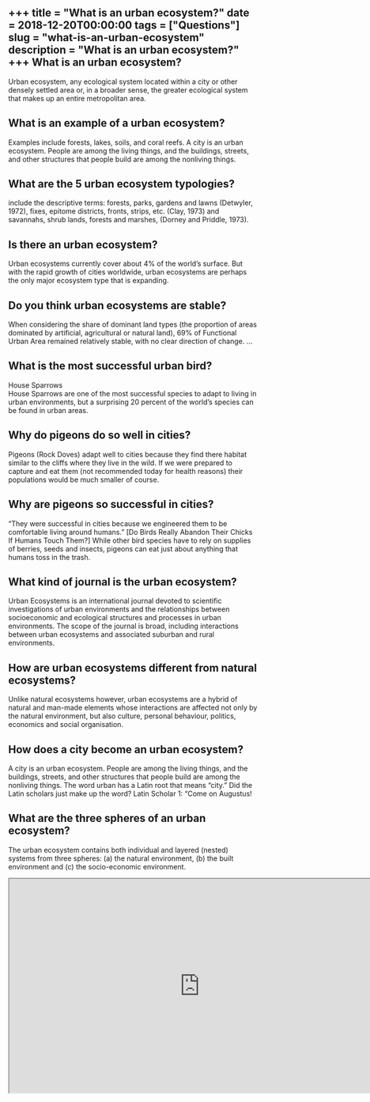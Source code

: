 +++
title = "What is an urban ecosystem?"
date = 2018-12-20T00:00:00
tags = ["Questions"]
slug = "what-is-an-urban-ecosystem"
description = "What is an urban ecosystem?"
+++
What is an urban ecosystem?
---------------------------

Urban ecosystem, any ecological system located within a city or other densely settled area or, in a broader sense, the greater ecological system that makes up an entire metropolitan area.

What is an example of a urban ecosystem?
----------------------------------------

Examples include forests, lakes, soils, and coral reefs. A city is an urban ecosystem. People are among the living things, and the buildings, streets, and other structures that people build are among the nonliving things.

What are the 5 urban ecosystem typologies?
------------------------------------------

include the descriptive terms: forests, parks, gardens and lawns (Detwyler, 1972), fixes, epitome districts, fronts, strips, etc. (Clay, 1973) and savannahs, shrub lands, forests and marshes, (Dorney and Priddle, 1973).

Is there an urban ecosystem?
----------------------------

Urban ecosystems currently cover about 4% of the world’s surface. But with the rapid growth of cities worldwide, urban ecosystems are perhaps the only major ecosystem type that is expanding.

Do you think urban ecosystems are stable?
-----------------------------------------

When considering the share of dominant land types (the proportion of areas dominated by artificial, agricultural or natural land), 69% of Functional Urban Area remained relatively stable, with no clear direction of change. …

What is the most successful urban bird?
---------------------------------------

House Sparrows  
House Sparrows are one of the most successful species to adapt to living in urban environments, but a surprising 20 percent of the world’s species can be found in urban areas.

Why do pigeons do so well in cities?
------------------------------------

Pigeons (Rock Doves) adapt well to cities because they find there habitat similar to the cliffs where they live in the wild. If we were prepared to capture and eat them (not recommended today for health reasons) their populations would be much smaller of course.

Why are pigeons so successful in cities?
----------------------------------------

“They were successful in cities because we engineered them to be comfortable living around humans.” \[Do Birds Really Abandon Their Chicks If Humans Touch Them?\] While other bird species have to rely on supplies of berries, seeds and insects, pigeons can eat just about anything that humans toss in the trash.

What kind of journal is the urban ecosystem?
--------------------------------------------

Urban Ecosystems is an international journal devoted to scientific investigations of urban environments and the relationships between socioeconomic and ecological structures and processes in urban environments. The scope of the journal is broad, including interactions between urban ecosystems and associated suburban and rural environments.

How are urban ecosystems different from natural ecosystems?
-----------------------------------------------------------

Unlike natural ecosystems however, urban ecosystems are a hybrid of natural and man-made elements whose interactions are affected not only by the natural environment, but also culture, personal behaviour, politics, economics and social organisation.

How does a city become an urban ecosystem?
------------------------------------------

A city is an urban ecosystem. People are among the living things, and the buildings, streets, and other structures that people build are among the nonliving things. The word urban has a Latin root that means “city.” Did the Latin scholars just make up the word? Latin Scholar 1: “Come on Augustus!

What are the three spheres of an urban ecosystem?
-------------------------------------------------

The urban ecosystem contains both individual and layered (nested) systems from three spheres: (a) the natural environment, (b) the built environment and (c) the socio-economic environment.

<iframe allow="accelerometer; autoplay; clipboard-write; encrypted-media; gyroscope; picture-in-picture" allowfullscreen="" class="__youtube_prefs__  epyt-is-override  no-lazyload" data-no-lazy="1" data-origheight="433" data-origwidth="770" data-skipgform_ajax_framebjll="" height="433" id="_ytid_72384" loading="lazy" src="https://www.youtube.com/embed/byM-GduW6PY?enablejsapi=1&autoplay=0&cc_load_policy=0&cc_lang_pref=&iv_load_policy=1&loop=0&modestbranding=0&rel=1&fs=1&playsinline=0&autohide=2&theme=dark&color=red&controls=1&" title="YouTube player" width="770"></iframe>